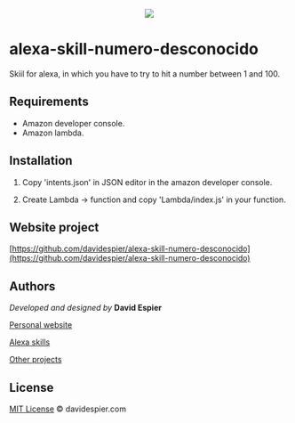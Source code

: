 
<p align="center">
  <img src="https://images-na.ssl-images-amazon.com/images/I/41KAplNgSZL.png">
</p>

# alexa-skill-numero-desconocido

Skiil for alexa, in which you have to try to hit a number between 1 and 100.

## Requirements

- Amazon developer console.
- Amazon lambda.

## Installation

1. Copy 'intents.json' in JSON editor in the amazon developer console.

2. Create Lambda -> function and copy 'Lambda/index.js' in your function.


## Website project

[https://github.com/davidespier/alexa-skill-numero-desconocido](https://github.com/davidespier/alexa-skill-numero-desconocido)


## Authors

 *Developed and designed by*  **David Espier**


[Personal website](https://davidespier.com)

[Alexa skills](https://www.amazon.es/s?k=davidespier&i=alexa-skills)
        
[Other projects](https://github.com/davidespier?tab=repositories)


## License


[MIT License](https://choosealicense.com/licenses/mit/) © davidespier.com
